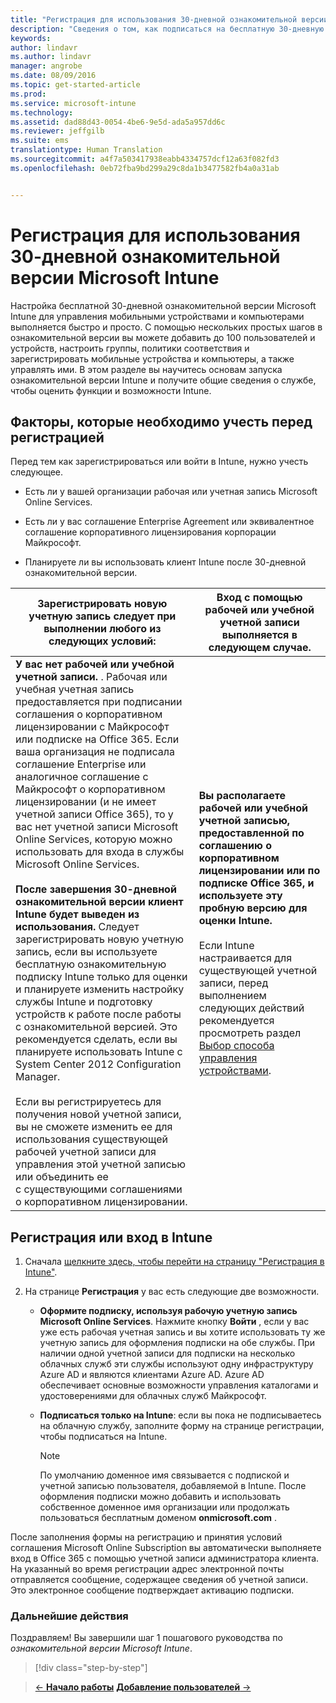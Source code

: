 ```yaml
---
title: "Регистрация для использования 30-дневной ознакомительной версии Microsoft Intune | Microsoft Intune"
description: "Сведения о том, как подписаться на бесплатную 30-дневную ознакомительную версию Intune, и о факторах, которые необходимо учитывать перед регистрацией"
keywords: 
author: lindavr
ms.author: lindavr
manager: angrobe
ms.date: 08/09/2016
ms.topic: get-started-article
ms.prod: 
ms.service: microsoft-intune
ms.technology: 
ms.assetid: dad88d43-0054-4be6-9e5d-ada5a957dd6c
ms.reviewer: jeffgilb
ms.suite: ems
translationtype: Human Translation
ms.sourcegitcommit: a4f7a503417938eabb4334757dcf12a63f082fd3
ms.openlocfilehash: 0eb72fba9bd299a29c8da1b3477582fb4a0a31ab


---
```


# <a name="sign-up-for-a-30day-evaluation-of-microsoft-intune"></a>Регистрация для использования 30-дневной ознакомительной версии Microsoft Intune

Настройка бесплатной 30-дневной ознакомительной версии Microsoft Intune для управления мобильными устройствами и компьютерами выполняется быстро и просто. С помощью нескольких простых шагов в ознакомительной версии вы можете добавить до 100 пользователей и устройств, настроить группы, политики соответствия и зарегистрировать мобильные устройства и компьютеры, а также управлять ими. В этом разделе вы научитесь основам запуска ознакомительной версии Intune и получите общие сведения о службе, чтобы оценить функции и возможности Intune.

## <a name="what-to-consider-before-you-sign-up"></a>Факторы, которые необходимо учесть перед регистрацией

Перед тем как зарегистрироваться или войти в Intune, нужно учесть следующее.

-   Есть ли у вашей организации рабочая или учетная запись Microsoft Online Services.

-   Есть ли у вас соглашение Enterprise Agreement или эквивалентное соглашение корпоративного лицензирования корпорации Майкрософт.

-   Планируете ли вы использовать клиент Intune после 30-дневной ознакомительной версии.

|Зарегистрировать новую учетную запись следует при выполнении любого из следующих условий:|Вход с помощью рабочей или учебной учетной записи выполняется в следующем случае.|
|-----------------------------------------------------------------|------------------------------------------------|
|**У вас нет рабочей или учебной учетной записи.** . Рабочая или учебная учетная запись предоставляется при подписании соглашения о корпоративном лицензировании с Майкрософт или подписке на Office 365. Если ваша организация не подписала соглашение Enterprise или аналогичное соглашение с Майкрософт о корпоративном лицензировании (и не имеет учетной записи Office 365), то у вас нет учетной записи Microsoft Online Services, которую можно использовать для входа в службы Microsoft Online Services.<br /><br />**После завершения 30-дневной ознакомительной версии клиент Intune будет выведен из использования.** Следует зарегистрировать новую учетную запись, если вы используете бесплатную ознакомительную подписку Intune только для оценки и планируете изменить настройку службы Intune и подготовку устройств к работе после работы с ознакомительной версией. Это рекомендуется сделать, если вы планируете использовать Intune с System Center 2012 Configuration Manager.<br /><br />Если вы регистрируетесь для получения новой учетной записи, вы не сможете изменить ее для использования существующей рабочей учетной записи для управления этой учетной записью или объединить ее с существующими соглашениями о корпоративном лицензировании.|**Вы располагаете рабочей или учебной учетной записью, предоставленной по соглашению о корпоративном лицензировании или по подписке Office 365, и используете эту пробную версию для оценки Intune.**<br /><br />Если Intune настраивается для существующей учетной записи, перед выполнением следующих действий рекомендуется просмотреть раздел [Выбор способа управления устройствами](/intune/get-started/choose-how-to-manage-devices).|

## <a name="sign-up-or-sign-in-to-intune"></a>Регистрация или вход в Intune

1.  Сначала [щелкните здесь, чтобы перейти на страницу "Регистрация в Intune"](https://portal.office.com/Signup/Signup.aspx?OfferId=40BE278A-DFD1-470a-9EF7-9F2596EA7FF9&dl=INTUNE_A&ali=1#0%20).

2.  На странице **Регистрация** у вас есть следующие две возможности.

    -   **Оформите подписку, используя рабочую учетную запись Microsoft Online Services**. Нажмите кнопку **Войти** , если у вас уже есть рабочая учетная запись и вы хотите использовать ту же учетную запись для оформления подписки на обе службы. При наличии одной учетной записи для подписки на несколько облачных служб эти службы используют одну инфраструктуру Azure AD и являются клиентами Azure AD. Azure AD обеспечивает основные возможности управления каталогами и удостоверениями для облачных служб Майкрософт.

    -   **Подписаться только на Intune**: если вы пока не подписываетесь на облачную службу, заполните форму на странице регистрации, чтобы подписаться на Intune.

        > [!NOTE]
        > По умолчанию доменное имя связывается с подпиской и учетной записью пользователя, добавляемой в Intune. После оформления подписки можно добавить и использовать собственное доменное имя организации или продолжать пользоваться бесплатным доменом **onmicrosoft.com** .

После заполнения формы на регистрацию и принятия условий соглашения Microsoft Online Subscription вы автоматически выполняете вход в Office 365 с помощью учетной записи администратора клиента. На указанный во время регистрации адрес электронной почты отправляется сообщение, содержащее сведения об учетной записи. Это электронное сообщение подтверждает активацию подписки.

### <a name="next-steps"></a>Дальнейшие действия
Поздравляем! Вы завершили шаг 1 пошагового руководства по *ознакомительной версии Microsoft Intune*.

>[!div class="step-by-step"]

>[&larr; **Начало работы**](get-started-with-a-30-day-trial-of-microsoft-intune.md) [**Добавление пользователей** &rarr;](get-started-with-a-30-day-trial-of-microsoft-intune-step-2.md)  



<!--HONumber=Nov16_HO1-->


